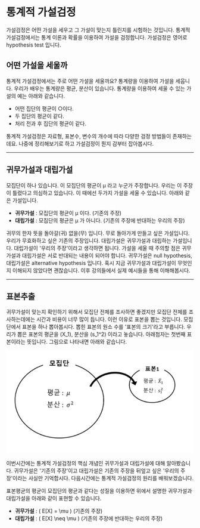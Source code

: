 # 통계적 가설검정

가설검정은 어떤 가설을 세우고 그 가설이 맞는지 틀린지를 시험하는 것입니다. 통계적 가설검정에서는 통계 이론과 확률을 이용하여 가설을 검정합니다. 가설검정은 영어로 hypothesis test 입니다.

## 어떤 가설을 세울까

통계적 가설검정에서는 주로 어떤 가설을 세울까요? 통계량을 이용하여 가설을 세웁니다. 우리가 배우는 통계량은 평균, 분산이 있습니다. 통계량을 이용하여 세울 수 있는 가설의 예는 아래와 같습니다.

- 어떤 집단의 평균이 ○이다.
- 두 집단의 평균이 같다.
- 처리 전과 후 집단의 평균이 같다.

통계적 가설검정은 자료형, 표본수, 변수의 개수에 따라 다양한 검정 방법들이 존재하는데요. 나중에 정리해보기로 하고 가설검정이 뭔지 감부터 잡아봅시다.

---

## 귀무가설과 대립가설

모집단이 하나 있습니다. 이 모집단의 평균이 μ 라고 누군가 주장합니다. 우리는 이 주장이 틀렸다고 의심하고 있습니다. 이 때에선 두가지 가설을 세울 수 있습니다. 아래와 같은 가설입니다.

- **귀무가설** : 모집단의 평균이 μ 이다. (기존의 주장)
- **대립가설** : 모집단의 평균은 μ 가 아니다. (기존의 주장에 반대하는 우리의 주장)

귀무의 한자 뜻을 돌아갈(귀) 없을(무) 입니다. 무로 돌아가게 만들고 싶은 가설입니다. 우리가 무효화하고 싶은 기존의 주장입니다. 대립가설은 귀무가설과 대립하는 가설입니다. 대립가설이 '우리의 주장'이라고 생각하면 됩니다. 가설을 세울 때 주의할 점은 귀무가설과 대립가설은 서로 반대되는 내용이 되어야 합니다. 귀무가설은 null hypothesis, 대립가설은 alternative hypothesis 입니다. 혹시 지금 귀무가설과 대립가설이 무엇인지 이해되지 않았다면 괜찮습니다. 이후 강의들에서 실제 예시들을 통해 이해해봅시다.

---

## 표본추출

귀무가설이 맞는지 확인하기 위해서 모집단 전체를 조사하면 좋겠지만 모집단 전체를 조사하는데에는 시간과 비용이 너무 많이 듭니다. 이런 이유로 표본을 뽑는 것입니다. 모집단에서 표본을 하나 뽑아봅시다. 뽑힌 표본의 원소 수를 '표본의 크기'라고 부릅니다. 우리가 뽑은 표본의 평균을 \(X_1\), 분산을 \(s_1^2\) 이라고 놓습니다. 아래첨자는 첫번째 표본이라는 뜻입니다. 그림으로 나타내면 아래와 같습니다.

![그림1](그림01.png)

이번시간에는 통계적 가설검정의 핵심 개념인 귀무가설과 대립가설에 대해 알아봤습니다. 귀무가설은 '기존의 주장'이고 대립가설은 기존의 주장을 뒤엎고 싶은 '우리의 주장'이라는 사실만 기억합시다. 다음시간에는 통계적 가설검정의 원리를 배워보겠습니다.

표본평균의 평균이 모집단의 평균과 같다는 성질을 이용하면 위에서 설명한 귀무가설과 대립가설을 아래와 같이 표현할 수 있습니다.

- **귀무가설** : \( E[X] = \mu \) (기존의 주장)
- **대립가설** : \( E[X] \neq \mu \) (기존의 주장에 반대하는 우리의 주장)
